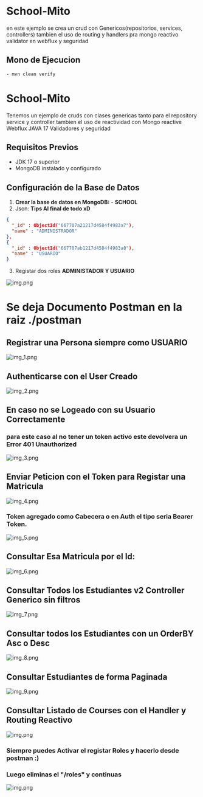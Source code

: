 # School-Mito
en este ejemplo se crea un crud con Genericos(repositorios, services, controllers) tambien el uso de routing y handlers pra mongo reactivo validator en webflux y seguridad  
## Mono de Ejecucion
   ```bash
- mvn clean verify
   ```

# School-Mito

Tenemos un ejemplo de cruds con clases genericas tanto para el repository service y controller
tambien el uso de reactividad con Mongo reactive Webflux JAVA 17 Validadores y seguridad

## Requisitos Previos

- JDK 17 o superior
- MongoDB instalado y configurado

## Configuración de la Base de Datos

1. **Crear la base de datos en MongoDB:** - **SCHOOL**
2. Json: **Tips Al final de todo xD**
```json
{
  "_id" : ObjectId("667707a21217d4584f4983a7"),
  "name" : "ADMINISTRADOR"
},
{
  "_id" : ObjectId("667707ab1217d4584f4983a8"),
  "name" : "USUARIO"
}
```

3. Registar dos roles **ADMINISTADOR Y USUARIO**


![img.png](images/img.png)

# Se deja Documento Postman en la raiz ./postman

## Registrar una Persona siempre como USUARIO
![img_1.png](images/img_1.png)

## Authenticarse con el User Creado
![img_2.png](images/img_2.png)

## En caso no se Logeado con su Usuario Correctamente
### para este caso al no tener un token activo este devolvera un Error 401 Unauthorized
![img_3.png](images/img_3.png)

## Enviar Peticion con el Token para Registar una Matricula
![img_4.png](images/img_4.png)
### Token agregado como Cabecera o en Auth el tipo seria Bearer Token.
![img_5.png](images/img_5.png)

## Consultar Esa Matricula por el Id:
![img_6.png](images/img_6.png)

## Consultar Todos los Estudiantes v2 Controller Generico sin filtros

![img_7.png](images/img_7.png)

## Consultar todos los Estudiantes con un OrderBY Asc o Desc

![img_8.png](images/img_8.png)

## Consultar Estudiantes de forma Paginada 
![img_9.png](images/img_9.png)

## Consultar Listado de Courses con el Handler y Routing Reactivo
![img.png](images/img-courses.png)

### Siempre puedes Activar el registar Roles y hacerlo desde postman :)
### Luego eliminas el "/roles" y continuas
![img.png](img.png)